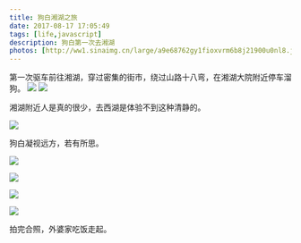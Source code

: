 ```yaml
---
title: 狗白湘湖之旅
date: 2017-08-17 17:05:49
tags: [life,javascript]
description: 狗白第一次去湘湖
photos: [http://ww1.sinaimg.cn/large/a9e68762gy1fioxvrm6b8j21900u0nl8.jpg]
---
```



第一次驱车前往湘湖，穿过密集的街市，绕过山路十八弯，在湘湖大院附近停车溜狗。
![](http://ww1.sinaimg.cn/large/a9e68762gy1fioxvrm6b8j21900u0nl8.jpg)
![](http://ww1.sinaimg.cn/large/a9e68762gy1fioxw0flduj21900u0qss.jpg)

湘湖附近人是真的很少，去西湖是体验不到这种清静的。

![](http://ww1.sinaimg.cn/large/a9e68762gy1fioxwk8xblj21900u0khz.jpg)

狗白凝视远方，若有所思。

![](http://ww1.sinaimg.cn/large/a9e68762gy1fioxwfl30xj21900u0nlj.jpg)

![](http://ww1.sinaimg.cn/large/a9e68762gy1fioxvwpmorj21900u0x15.jpg)

![](http://ww1.sinaimg.cn/large/a9e68762gy1fioxw9eckoj21900u0njg.jpg)

![](https://ws1.sinaimg.cn/large/a9e68762gy1fiozmeccv8j21900u0e6x.jpg)

拍完合照，外婆家吃饭走起。